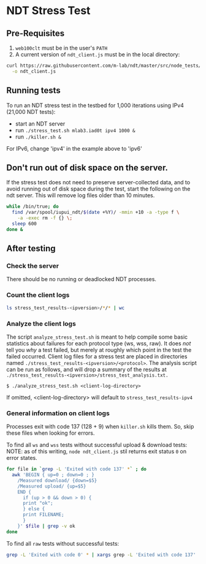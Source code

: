 # NDT Stress Test

## Pre-Requisites

1. `web100clt` must be in the user's `PATH`
1. A current version of `ndt_client.js` must be in the local directory:

```bash
curl https://raw.githubusercontent.com/m-lab/ndt/master/src/node_tests/ndt_client.js \
  -o ndt_client.js
```

## Running tests

To run an NDT stress test in the testbed for 1,000 iterations using IPv4
(21,000 NDT tests):
 * start an NDT server
 * run `./stress_test.sh mlab3.iad0t ipv4 1000 &`
 * run `./killer.sh &`

For IPv6, change 'ipv4' in the example above to 'ipv6'

## Don't run out of disk space on the server.

If the stress test does not need to preserve server-collected data, and to
avoid running out of disk space during the test, start the following on the ndt
server. This will remove log files older than 10 minutes.

```bash
while /bin/true; do
  find /var/spool/iupui_ndt/$(date +%Y)/ -mmin +10 -a -type f \
    -a -exec rm -f {} \;
  sleep 600
done &
```

## After testing

### Check the server

There should be no running or deadlocked NDT processes.

### Count the client logs

```bash
ls stress_test_results-<ipversion>/*/* | wc
```

### Analyze the client logs

The script `analyze_stress_test.sh` is meant to help compile some basic
statistics about failures for each protocol type (ws, wss, raw). It does *not*
tell you *why* a test failed, but merely at roughly which point in the test the
failed occurred. Client log files for a stress test are placed in directories
named `./stress_test_results-<ipversion>/<protocol>`.  The analysis script can
be run as follows, and will drop a summary of the results at
`./stress_test_results-<ipversion>/stress_test_analysis.txt.`

`$ ./analyze_stress_test.sh <client-log-directory>`

If omitted, &lt;client-log-directory&gt; will default to `stress_test_results-ipv4`

### General information on client logs

Processes exit with code 137 (128 + 9) when `killer.sh` kills them. So, skip
these files when looking for errors.

To find all `ws` and `wss` tests without successful upload & download tests:
NOTE: as of this writing, `node ndt_client.js` stil returns exit status `0` on
error states.

```bash
for file in `grep -L 'Exited with code 137' *` ; do
  awk 'BEGIN { up=0 ; down=0 ; }
    /Measured download/ {down=$5}
    /Measured upload/ {up=$5}
    END {
      if (up > 0 && down > 0) {
      print "ok";
      } else {
      print FILENAME;
      }
    }' $file | grep -v ok
done
```

To find all `raw` tests without successful tests:

```bash
grep -L 'Exited with code 0' * | xargs grep -L 'Exited with code 137'
```

